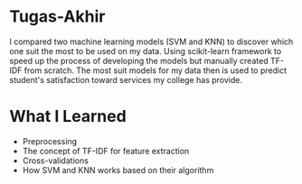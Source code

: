 # Tugas-Akhir
I compared two machine learning models (SVM and KNN) to discover which one suit the most to be used on my data. Using scikit-learn framework to speed up the process of developing the models but manually created TF-IDF from scratch.
The most suit models for my data then is used to predict student's satisfaction toward services my college has provide.

# What I Learned
- Preprocessing
- The concept of TF-IDF for feature extraction
- Cross-validations
- How SVM and KNN works based on their algorithm
